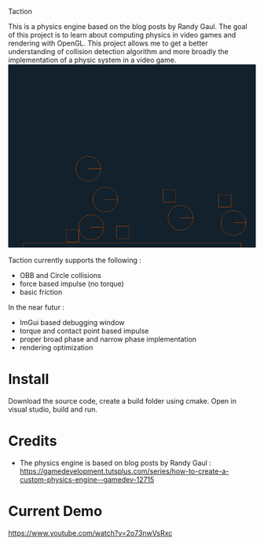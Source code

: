 Taction

This is a physics engine based on the blog posts by Randy Gaul.
The goal of this project is to learn about computing physics in video games and rendering with OpenGL.
This project allows me to get a better understanding of collision detection algorithm and more broadly the implementation of a physic system in a video game.
![BasicCapture.PNG](https://github.com/PeteGuy/Taction/blob/master/ScreenShots/BasicCapture.PNG)

Taction currently supports the following : 
- OBB and Circle collisions
- force based impulse (no torque)
- basic friction

In the near futur :
- ImGui based debugging window
- torque and contact point based impulse
- proper broad phase and narrow phase implementation
- rendering optimization

# Install
Download the source code, create a build folder using cmake. Open in visual studio, build and run.

# Credits
- The physics engine is based on blog posts by Randy Gaul : https://gamedevelopment.tutsplus.com/series/how-to-create-a-custom-physics-engine--gamedev-12715

# Current Demo
https://www.youtube.com/watch?v=2o73nwVsRxc


